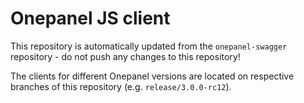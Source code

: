 # Onepanel JS client

This repository is automatically updated from the `onepanel-swagger` 
repository - do not push any changes to this repository!


The clients for different Onepanel versions are located on respective
branches of this repository (e.g. `release/3.0.0-rc12`).
